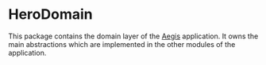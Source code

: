 # HeroDomain

This package contains the domain layer of the [Aegis](https://github.com/jcubit/Aegis) application. It owns the main abstractions which are implemented in the other modules of the application. 
